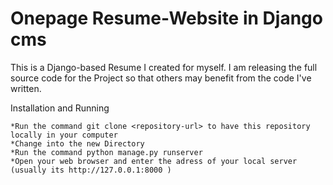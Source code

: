 # Onepage Resume-Website in Django cms

This is a Django-based Resume I created for myself. I am releasing the full source code for the Project so that others may benefit from the code I've written. 


Installation and Running

    *Run the command git clone <repository-url> to have this repository locally in your computer
    *Change into the new Directory
    *Run the command python manage.py runserver
    *Open your web browser and enter the adress of your local server (usually its http://127.0.0.1:8000 )
